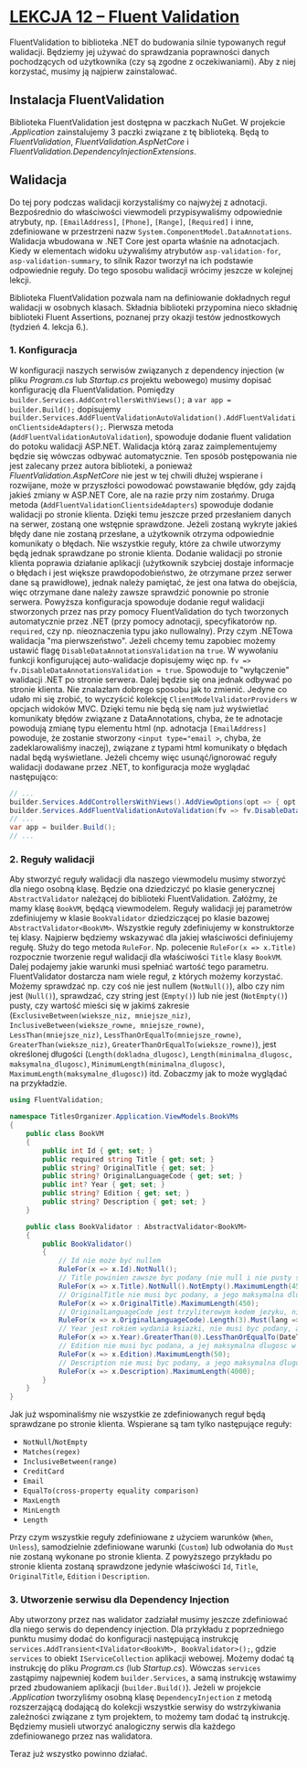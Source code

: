 # [LEKCJA 12 – Fluent Validation](https://kurs.szkoladotneta.pl/zostan-programista-asp-net/tydzien-8-od-widoku-do-modelu/lekcja-12-fluent-validation/)
FluentValidation to biblioteka .NET do budowania silnie typowanych reguł walidacji. Będziemy jej używać do sprawdzania poprawności danych pochodzących od użytkownika (czy są zgodne z oczekiwaniami). Aby z niej korzystać, musimy ją najpierw zainstalować.
## Instalacja FluentValidation
Biblioteka FluentValidation jest dostępna w paczkach NuGet. W projekcie _.Application_ zainstalujemy 3 paczki związane z tę biblioteką. Będą to _FluentValidation_, _FluentValidation.AspNetCore_ i _FluentValidation.DependencyInjectionExtensions_.
## Walidacja
Do tej pory podczas walidacji korzystaliśmy co najwyżej z adnotacji. Bezpośrednio do właściwości viewmodeli przypisywaliśmy odpowiednie atrybuty, np. `[EmailAddress]`, `[Phone]`, `[Range]`, `[Required]` i inne, zdefiniowane w przestrzeni nazw `System.ComponentModel.DataAnnotations`. Walidacja wbudowana w .NET Core jest oparta właśnie na adnotacjach. Kiedy w elementach widoku używaliśmy atrybutów `asp-validation-for`, `asp-validation-summary`, to silnik Razor tworzył na ich podstawie odpowiednie reguły. Do tego sposobu walidacji wrócimy jeszcze w kolejnej lekcji.

Biblioteka FluentValidation pozwala nam na definiowanie dokładnych reguł walidacji w osobnych klasach. Składnia biblioteki przypomina nieco składnię biblioteki Fluent Assertions, poznanej przy okazji testów jednostkowych (tydzień 4. lekcja 6.).

### 1. Konfiguracja
W konfiguracji naszych serwisów związanych z dependency injection (w pliku _Program.cs_ lub _Startup.cs_ projektu webowego) musimy dopisać konfigurację dla FluentValidation. Pomiędzy `builder.Services.AddControllersWithViews();` a `var app = builder.Build();` dopisujemy `builder.Services.AddFluentValidationAutoValidation().AddFluentValidationClientsideAdapters();`. Pierwsza metoda (`AddFluentValidationAutoValidation`), spowoduje dodanie fluent validation do potoku walidacji ASP.NET. Walidacja którą zaraz zaimplementujemy będzie się wówczas odbywać automatycznie. Ten sposób postępowania nie jest zalecany przez autora biblioteki, a ponieważ _FluentValidation.AspNetCore_ nie jest w tej chwili dłużej wspierane i rozwijane, może w przyszłości powodować powstawanie błędów, gdy zajdą jakieś zmiany w ASP.NET Core, ale na razie przy nim zostańmy. Druga metoda (`AddFluentValidationClientsideAdapters`) spowoduje dodanie walidacji po stronie klienta. Dzięki temu jeszcze przed przesłaniem danych na serwer, zostaną one wstępnie sprawdzone. Jeżeli zostaną wykryte jakieś błędy dane nie zostaną przesłane, a użytkownik otrzyma odpowiednie komunikaty o błędach. Nie wszystkie reguły, które za chwile utworzymy będą jednak sprawdzane po stronie klienta. Dodanie walidacji po stronie klienta poprawia działanie aplikacji (użytkownik szybciej dostaje informacje o błędach i jest większe prawdopodobieństwo, że otrzymane przez serwer dane są prawidłowe), jednak należy pamiętać, że jest ona łatwa do obejścia, więc otrzymane dane należy zawsze sprawdzić ponownie po stronie serwera. Powyższa konfiguracja spowoduje dodanie reguł walidacji stworzonych przez nas przy pomocy FluentValidation do tych tworzonych automatycznie przez .NET (przy pomocy adnotacji, specyfikatorów np. `required`, czy np. nieoznaczenia typu jako nullowalny). Przy czym .NETowa walidacja "ma pierwszeństwo". Jeżeli chcemy temu zapobiec możemy ustawić flagę `DisableDataAnnotationsValidation` na `true`. W wywołaniu funkcji konfigurującej auto-walidacje dopisujemy więc np. `fv => fv.DisableDataAnnotationsValidation = true`. Spowoduje to "wyłączenie" walidacji .NET po stronie serwera. Dalej będzie się ona jednak odbywać po stronie klienta. Nie znalazłam dobrego sposobu jak to zmienić. Jedyne co udało mi się zrobić, to wyczyścić kolekcję `ClientModelValidatorProviders` w opcjach widoków MVC. Dzięki temu nie będą się nam już wyświetlać komunikaty błędów związane z DataAnnotations, chyba, że te adnotacje powodują zmianę typu elementu html (np. adnotacja `[EmailAddress]` powoduje, że zostanie stworzony `<input type="email >`, chyba, że zadeklarowaliśmy inaczej), związane z typami html komunikaty o błędach nadal będą wyświetlane. Jeżeli chcemy więc usunąć/ignorować reguły walidacji dodawane przez .NET, to konfiguracja może wyglądać następująco:
```csharp
// ...
builder.Services.AddControllersWithViews().AddViewOptions(opt => { opt.ClientModelValidatorProviders.Clear(); });
builder.Services.AddFluentValidationAutoValidation(fv => fv.DisableDataAnnotationsValidation = true).AddFluentValidationClientsideAdapters();
// ...
var app = builder.Build();
// ...
```
### 2. Reguły walidacji
Aby stworzyć reguły walidacji dla naszego viewmodelu musimy stworzyć dla niego osobną klasę. Będzie ona dziedziczyć po klasie generycznej `AbstractValidator` należącej do biblioteki FluentValidation. Załóżmy, że mamy klasę `BookVM`, będącą viewmodelem. Reguły walidacji jej parametrów zdefiniujemy w klasie `BookValidator` dziedziczącej po klasie bazowej `AbstractValidator<BookVM>`. Wszystkie reguły zdefiniujemy w konstruktorze tej klasy. Najpierw będziemy wskazywać dla jakiej właściwości definiujemy regułę. Służy do tego metoda `RuleFor`. Np. polecenie `RuleFor(x => x.Title)` rozpocznie tworzenie reguł walidacji dla właściwości `Title` klasy `BookVM`. Dalej podajemy jakie warunki musi spełniać wartość tego parametru. FluentValidator dostarcza nam wiele reguł, z których możemy korzystać. Możemy sprawdzać np. czy coś nie jest nullem (`NotNull()`), albo czy nim jest (`Null()`), sprawdzać, czy string jest (`Empty()`) lub nie jest (`NotEmpty()`) pusty, czy wartość mieści się w jakimś zakresie (`ExclusiveBetween(wieksze_niz, mniejsze_niz)`, `InclusiveBetween(wieksze_rowne, mniejsze_rowne)`, `LessThan(mniejsze_niz)`, `LessThanOrEqualTo(mniejsze_rowne)`, `GreaterThan(wieksze_niz)`, `GreaterThanOrEqualTo(wieksze_rowne)`), jest określonej długości (`Length(dokladna_dlugosc)`, `Length(minimalna_dlugosc, maksymalna_dlugosc)`, `MinimumLength(minimalna_dlugosc)`, `MaximumLength(maksymalne_dlugosc)`) itd. Zobaczmy jak to może wyglądać na przykładzie.
```csharp
using FluentValidation;

namespace TitlesOrganizer.Application.ViewModels.BookVMs
{
    public class BookVM
    {
        public int Id { get; set; }
        public required string Title { get; set; }
        public string? OriginalTitle { get; set; }
        public string? OriginalLanguageCode { get; set; }
        public int? Year { get; set; }
        public string? Edition { get; set; }
        public string? Description { get; set; }
    }

    public class BookValidator : AbstractValidator<BookVM>
    {
        public BookValidator()
        {
            // Id nie może być nullem
            RuleFor(x => x.Id).NotNull();
            // Title powinien zawsze byc podany (nie null i nie pusty string), a jego maksymalna dlugosc jest w bazie danych ustawiona na 450 znakow
            RuleFor(x => x.Title).NotNull().NotEmpty().MaximumLength(450);
            // OriginalTitle nie musi byc podany, a jego maksymalna dlugosc jest w bazie danych rowniez ustawiona na 450 znakow
            RuleFor(x => x.OriginalTitle).MaximumLength(450);
            // OriginalLanguageCode jest trzyliterowym kodem jezyku, nie musi zostac podany, ale gdy juz jest, to musi skladac sie dokladnie z trzech liter
            RuleFor(x => x.OriginalLanguageCode).Length(3).Must(lang => lang.ToLower().All(c => c >= 'a' && c <= 'z')).Unless(x => string.IsNullOrEmpty(x.OriginalLanguageCode));
            // Year jest rokiem wydania ksiazki, nie musi byc podany, ale gdy jest, musi byc dodatni i nie wiekszy niz biezacy rok
            RuleFor(x => x.Year).GreaterThan(0).LessThanOrEqualTo(DateTime.Now.Year).When(x => x.Year.HasValue);
            // Edition nie musi byc podana, a jej maksymalna dlugosc w naszej bazie danych jest ustawiona na 50 znakow
            RuleFor(x => x.Edition).MaximumLength(50);
            // Description nie musi byc podany, a jego maksymalna dlugosc w bazie danych jest ustawiona na 4000 znakow
            RuleFor(x => x.Description).MaximumLength(4000);
        }
    }
}
```

Jak już wspominaliśmy nie wszystkie ze zdefiniowanych reguł będą sprawdzane po stronie klienta. Wspierane są tam tylko następujące reguły:
* `NotNull`/`NotEmpty`
* `Matches(regex)`
* `InclusiveBetween(range)`
* `CreditCard`
* `Email`
* `EqualTo(cross-property equality comparison)`
* `MaxLength`
* `MinLength`
* `Length`

Przy czym wszystkie reguły zdefiniowane z użyciem warunków (`When`, `Unless`), samodzielnie zdefiniowane warunki (`Custom`) lub odwołania do `Must` nie zostaną wykonane po stronie klienta. Z powyższego przykładu po stronie klienta zostaną sprawdzone jedynie właściwości `Id`, `Title`, `OriginalTitle`, `Edition` i `Description`.

### 3. Utworzenie serwisu dla Dependency Injection
Aby utworzony przez nas walidator zadziałał musimy jeszcze zdefiniować dla niego serwis do dependency injection. Dla przykładu z poprzedniego punktu musimy dodać do konfiguracji następującą instrukcję `services.AddTransient<IValidator<BookVM>, BookValidator>();`, gdzie `services` to obiekt `IServiceCollection` aplikacji webowej. Możemy dodać tą instrukcję do pliku _Program.cs_ (lub _Startup.cs_). Wówczas `services` zastąpimy najpewniej kodem `builder.Services`, a samą instrukcję wstawimy przed zbudowaniem aplikacji (`builder.Build()`). Jeżeli w projekcie _.Application_ tworzyliśmy osobną klasę `DependencyInjection` z metodą rozszerzającą dodającą do kolekcji wszystkie serwisy do wstrzykiwania zależności związane z tym projektem, to możemy tam dodać tą instrukcję. Będziemy musieli utworzyć analogiczny serwis dla każdego zdefiniowanego przez nas walidatora.

Teraz już wszystko powinno działać.